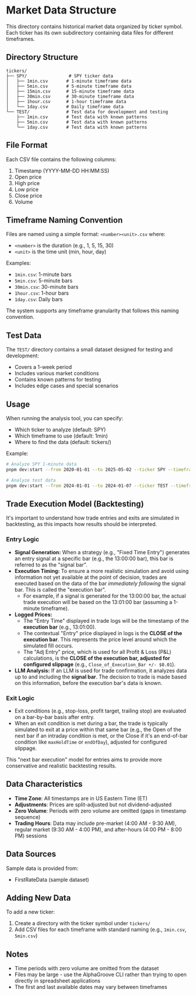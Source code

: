 # Market Data Structure

This directory contains historical market data organized by ticker symbol. Each ticker has its own
subdirectory containing data files for different timeframes.

## Directory Structure

```
tickers/
├── SPY/                # SPY ticker data
│   ├── 1min.csv       # 1-minute timeframe data
│   ├── 5min.csv       # 5-minute timeframe data
│   ├── 15min.csv      # 15-minute timeframe data
│   ├── 30min.csv      # 30-minute timeframe data
│   ├── 1hour.csv      # 1-hour timeframe data
│   └── 1day.csv       # Daily timeframe data
└── TEST/              # Test data for development and testing
    ├── 1min.csv       # Test data with known patterns
    ├── 5min.csv       # Test data with known patterns
    └── 1day.csv       # Test data with known patterns
```

## File Format

Each CSV file contains the following columns:

1. Timestamp (YYYY-MM-DD HH:MM:SS)
2. Open price
3. High price
4. Low price
5. Close price
6. Volume

## Timeframe Naming Convention

Files are named using a simple format: `<number><unit>.csv` where:

- `<number>` is the duration (e.g., 1, 5, 15, 30)
- `<unit>` is the time unit (min, hour, day)

Examples:

- `1min.csv`: 1-minute bars
- `5min.csv`: 5-minute bars
- `30min.csv`: 30-minute bars
- `1hour.csv`: 1-hour bars
- `1day.csv`: Daily bars

The system supports any timeframe granularity that follows this naming convention.

## Test Data

The `TEST/` directory contains a small dataset designed for testing and development:

- Covers a 1-week period
- Includes various market conditions
- Contains known patterns for testing
- Includes edge cases and special scenarios

## Usage

When running the analysis tool, you can specify:

- Which ticker to analyze (default: SPY)
- Which timeframe to use (default: 1min)
- Where to find the data (default: tickers/)

Example:

```bash
# Analyze SPY 1-minute data
pnpm dev:start --from 2020-01-01 --to 2025-05-02 --ticker SPY --timeframe 1min

# Analyze test data
pnpm dev:start --from 2024-01-01 --to 2024-01-07 --ticker TEST --timeframe 1min
```

## Trade Execution Model (Backtesting)

It's important to understand how trade entries and exits are simulated in backtesting, as this
impacts how results should be interpreted.

### Entry Logic

- **Signal Generation:** When a strategy (e.g., "Fixed Time Entry") generates an entry signal at a
  specific bar (e.g., the 13:00:00 bar), this bar is referred to as the "signal bar".
- **Execution Timing:** To ensure a more realistic simulation and avoid using information not yet
  available at the point of decision, trades are executed based on the data of the bar _immediately
  following_ the signal bar. This is called the "execution bar".
  - For example, if a signal is generated for the 13:00:00 bar, the actual trade execution will be
    based on the 13:01:00 bar (assuming a 1-minute timeframe).
- **Logged Prices:**
  - The "Entry Time" displayed in trade logs will be the timestamp of the **execution bar** (e.g.,
    13:01:00).
  - The contextual "Entry" price displayed in logs is the **CLOSE of the execution bar**. This
    represents the price level around which the simulated fill occurs.
  - The "Adj Entry" price, which is used for all Profit & Loss (P&L) calculations, is the **CLOSE of
    the execution bar, adjusted for configured slippage** (e.g.,
    `Close_of_Execution_Bar +/- $0.01`).
- **LLM Analysis:** If an LLM is used for trade confirmation, it analyzes data up to and including
  the **signal bar**. The decision to trade is made based on this information, before the execution
  bar's data is known.

### Exit Logic

- Exit conditions (e.g., stop-loss, profit target, trailing stop) are evaluated on a bar-by-bar
  basis after entry.
- When an exit condition is met during a bar, the trade is typically simulated to exit at a price
  within that same bar (e.g., the Open of the next bar if an intraday condition is met, or the Close
  if it's an end-of-bar condition like `maxHoldTime` or `endOfDay`), adjusted for configured
  slippage.

This "next bar execution" model for entries aims to provide more conservative and realistic
backtesting results.

## Data Characteristics

- **Time Zone**: All timestamps are in US Eastern Time (ET)
- **Adjustments**: Prices are split-adjusted but not dividend-adjusted
- **Zero Volume**: Periods with zero volume are omitted (gaps in timestamp sequence)
- **Trading Hours**: Data may include pre-market (4:00 AM - 9:30 AM), regular market (9:30 AM - 4:00
  PM), and after-hours (4:00 PM - 8:00 PM) sessions

## Data Sources

Sample data is provided from:

- FirstRateData (sample dataset)

## Adding New Data

To add a new ticker:

1. Create a directory with the ticker symbol under `tickers/`
2. Add CSV files for each timeframe with standard naming (e.g., `1min.csv`, `5min.csv`)

## Notes

- Time periods with zero volume are omitted from the dataset
- Files may be large - use the AlphaGroove CLI rather than trying to open directly in spreadsheet
  applications
- The first and last available dates may vary between timeframes
